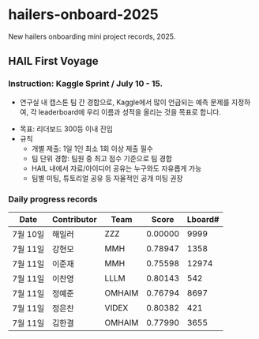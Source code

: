 # hailers-onboard-2025

New hailers onboarding mini project records, 2025.

## HAIL First Voyage

### Instruction: Kaggle Sprint / July 10 - 15.

- 연구실 내 캡스톤 팀 간 경합으로, Kaggle에서 많이 언급되는 예측 문제를 지정하여, 각 leaderboard에 우리 이름과 성적을 올리는 것을 목표로 합니다.

* 목표: 리더보드 300등 이내 진입
* 규칙
  - 개별 제출: 1일 1인 최소 1회 이상 제출 필수
  - 팀 단위 경합: 팀원 중 최고 점수 기준으로 팀 경합
  - HAIL 내에서 자료/아이디어 공유는 누구와도 자유롭게 가능
  - 팀별 미팅, 튜토리얼 공유 등 자율적인 공개 미팅 권장

### Daily progress records

| Date     | Contributor | Team   | Score   | Lboard# |
| -------- | ----------- | ------ | ------- | ------- |
| 7월 10일 | 해일러      | ZZZ    | 0.00000 | 9999    |
| 7월 11일 | 강현모      | MMH    | 0.78947 | 1358    |
| 7월 11일 | 이준재      | MMH    | 0.75598 | 12974   |
| 7월 11일 | 이찬영      | LLLM   | 0.80143 | 542     |
| 7월 11일 | 정예준      | OMHAIM | 0.76794 | 8697    |
| 7월 11일 | 정은찬      | VIDEX  | 0.80382 | 421     |
| 7월 11일 | 김한결      | OMHAIM | 0.77990 | 3655    |

##
